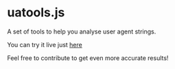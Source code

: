 uatools.js
==========

A set of tools to help you analyse user agent strings.

You can try it live just [here](www.catuhe.com/uatools)

Feel free to contribute to get even more accurate results!

